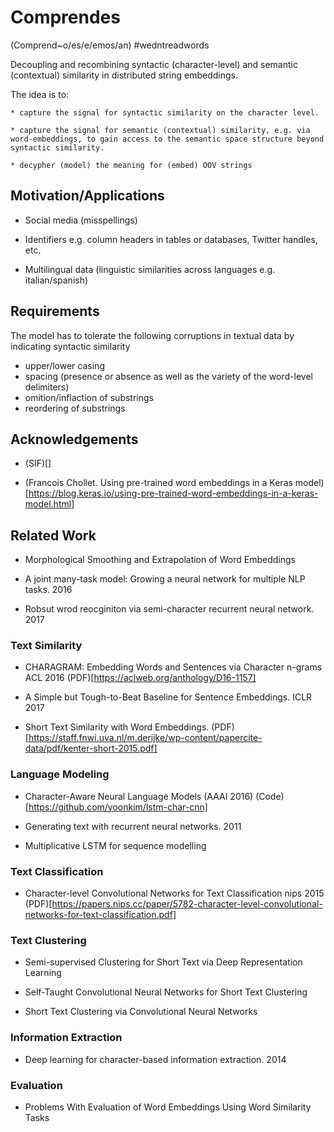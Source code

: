# Comprendes

(Comprend~o/es/e/emos/an) #wedntreadwords

Decoupling and recombining syntactic (character-level) and semantic (contextual) similarity in distributed string embeddings.

The idea is to:

	* capture the signal for syntactic similarity on the character level.

	* capture the signal for semantic (contextual) similarity, e.g. via word-embeddings, to gain access to the semantic space structure beyond syntactic similarity.

	* decypher (model) the meaning for (embed) OOV strings


## Motivation/Applications

* Social media (misspellings)

* Identifiers e.g. column headers in tables or databases, Twitter handles, etc.

* Multilingual data (linguistic similarities across languages e.g. italian/spanish)


## Requirements

The model has to tolerate the following corruptions in textual data by indicating syntactic similarity 

* upper/lower casing
* spacing (presence or absence as well as the variety of the word-level delimiters)
* omition/inflaction of substrings
* reordering of substrings


## Acknowledgements

* (SIF)[]

* (Francois Chollet. Using pre-trained word embeddings in a Keras model)[https://blog.keras.io/using-pre-trained-word-embeddings-in-a-keras-model.html]

## Related Work

* Morphological Smoothing and Extrapolation of Word Embeddings

* A joint many-task model: Growing a neural network for multiple NLP tasks. 2016

* Robsut wrod reocginiton via semi-character recurrent neural network. 2017


### Text Similarity

* CHARAGRAM: Embedding Words and Sentences via Character n-grams ACL 2016 (PDF)[https://aclweb.org/anthology/D16-1157]

* A Simple but Tough-to-Beat Baseline for Sentence Embeddings. ICLR 2017

* Short Text Similarity with Word Embeddings. (PDF)[https://staff.fnwi.uva.nl/m.derijke/wp-content/papercite-data/pdf/kenter-short-2015.pdf]

### Language Modeling

* Character-Aware Neural Language Models (AAAI 2016) (Code)[https://github.com/yoonkim/lstm-char-cnn]

* Generating text with recurrent neural networks. 2011

* Multiplicative LSTM for sequence modelling


### Text Classification

* Character-level Convolutional Networks for Text Classification	nips		2015
(PDF)[https://papers.nips.cc/paper/5782-character-level-convolutional-networks-for-text-classification.pdf]

### Text Clustering

* Semi-supervised Clustering for Short Text via Deep Representation Learning

* Self-Taught Convolutional Neural Networks for Short Text Clustering

* Short Text Clustering via Convolutional Neural Networks

### Information Extraction

* Deep learning for character-based information extraction. 2014

### Evaluation

* Problems With Evaluation of Word Embeddings Using Word Similarity Tasks